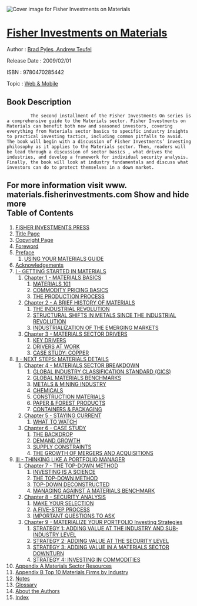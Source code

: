![Cover image for Fisher Investments on Materials](https://imgdetail.ebookreading.net/cover/cover/web_mobile/EB9780470285442.jpg)

[Fisher Investments on Materials](https://ebookreading.net/view/book/Fisher+Investments+on+Materials-EB9780470285442_1.html "Fisher Investments on Materials")
====================================================================================================================

Author : [Brad Pyles](https://ebookreading.net/search/author/Brad+Pyles),[ Andrew Teufel](https://ebookreading.net/search/author/+Andrew+Teufel)

Release Date : 2009/02/01

ISBN : 9780470285442

Topic : [Web & Mobile](https://ebookreading.net/search/category/web-mobile)

Book Description
-----------------

             The second installment of the Fisher Investments On series is a comprehensive guide to the Materials sector. Fisher Investments on Materials can benefit both new and seasoned investors, covering everything from Materials sector basics to specific industry insights to practical investing tactics, including common pitfalls to avoid. The book will begin with a discussion of Fisher Investments’ investing philosophy as it applies to the Materials sector. Then, readers will be lead through a discussion of sector basics , what drives the industries, and develop a framework for individual security analysis. Finally, the book will look at industry fundamentals and discuss what investors can do to protect themselves in a down market.
 For more information visit www. materials.fisherinvestments.com
            Show and hide more                
Table of Contents
-----------------

1. [FISHER INVESTMENTS PRESS](https://ebookreading.net/view/book/Fisher+Investments+on+Materials-EB9780470285442_3.html)
1. [Title Page](https://ebookreading.net/view/book/Fisher+Investments+on+Materials-EB9780470285442_4.html)
1. [Copyright Page](https://ebookreading.net/view/book/Fisher+Investments+on+Materials-EB9780470285442_5.html)
1. [Foreword](https://ebookreading.net/view/book/Fisher+Investments+on+Materials-EB9780470285442_6.html)
1. [Preface](https://ebookreading.net/view/book/Fisher+Investments+on+Materials-EB9780470285442_7.html)
    1. [USING YOUR MATERIALS GUIDE](https://ebookreading.net/view/book/Fisher+Investments+on+Materials-EB9780470285442_7.html#h1)
1. [Acknowledgements](https://ebookreading.net/view/book/Fisher+Investments+on+Materials-EB9780470285442_8.html)
1. [I - GETTING STARTED IN MATERIALS](https://ebookreading.net/view/book/Fisher+Investments+on+Materials-EB9780470285442_9.html)
    1. [Chapter 1 - MATERIALS BASICS](https://ebookreading.net/view/book/Fisher+Investments+on+Materials-EB9780470285442_10.html)
        1. [MATERIALS 101](https://ebookreading.net/view/book/Fisher+Investments+on+Materials-EB9780470285442_10.html#h1)
        1. [COMMODITY PRICING BASICS](https://ebookreading.net/view/book/Fisher+Investments+on+Materials-EB9780470285442_10.html#h2)
        1. [THE PRODUCTION PROCESS](https://ebookreading.net/view/book/Fisher+Investments+on+Materials-EB9780470285442_10.html#h3)
    1. [Chapter 2 - A BRIEF HISTORY OF MATERIALS](https://ebookreading.net/view/book/Fisher+Investments+on+Materials-EB9780470285442_11.html)
        1. [THE INDUSTRIAL REVOLUTION](https://ebookreading.net/view/book/Fisher+Investments+on+Materials-EB9780470285442_11.html#h1)
        1. [STRUCTURAL SHIFTS IN METALS SINCE THE INDUSTRIAL REVOLUTION](https://ebookreading.net/view/book/Fisher+Investments+on+Materials-EB9780470285442_11.html#h2)
        1. [INDUSTRIALIZATION OF THE EMERGING MARKETS](https://ebookreading.net/view/book/Fisher+Investments+on+Materials-EB9780470285442_11.html#h3)
    1. [Chapter 3 - MATERIALS SECTOR DRIVERS](https://ebookreading.net/view/book/Fisher+Investments+on+Materials-EB9780470285442_12.html)
        1. [KEY DRIVERS](https://ebookreading.net/view/book/Fisher+Investments+on+Materials-EB9780470285442_12.html#h1)
        1. [DRIVERS AT WORK](https://ebookreading.net/view/book/Fisher+Investments+on+Materials-EB9780470285442_12.html#h2)
        1. [CASE STUDY: COPPER](https://ebookreading.net/view/book/Fisher+Investments+on+Materials-EB9780470285442_12.html#h3)
1. [II - NEXT STEPS: MATERIALS DETAILS](https://ebookreading.net/view/book/Fisher+Investments+on+Materials-EB9780470285442_13.html)
    1. [Chapter 4 - MATERIALS SECTOR BREAKDOWN](https://ebookreading.net/view/book/Fisher+Investments+on+Materials-EB9780470285442_14.html)
        1. [GLOBAL INDUSTRY CLASSIFICATION STANDARD (GICS)](https://ebookreading.net/view/book/Fisher+Investments+on+Materials-EB9780470285442_14.html#h1)
        1. [GLOBAL MATERIALS BENCHMARKS](https://ebookreading.net/view/book/Fisher+Investments+on+Materials-EB9780470285442_14.html#h2)
        1. [METALS &amp; MINING INDUSTRY](https://ebookreading.net/view/book/Fisher+Investments+on+Materials-EB9780470285442_14.html#h3)
        1. [CHEMICALS](https://ebookreading.net/view/book/Fisher+Investments+on+Materials-EB9780470285442_14.html#h4)
        1. [CONSTRUCTION MATERIALS](https://ebookreading.net/view/book/Fisher+Investments+on+Materials-EB9780470285442_14.html#h5)
        1. [PAPER &amp; FOREST PRODUCTS](https://ebookreading.net/view/book/Fisher+Investments+on+Materials-EB9780470285442_14.html#h6)
        1. [CONTAINERS &amp; PACKAGING](https://ebookreading.net/view/book/Fisher+Investments+on+Materials-EB9780470285442_14.html#h7)
    1. [Chapter 5 - STAYING CURRENT](https://ebookreading.net/view/book/Fisher+Investments+on+Materials-EB9780470285442_15.html)
        1. [WHAT TO WATCH](https://ebookreading.net/view/book/Fisher+Investments+on+Materials-EB9780470285442_15.html#h1)
    1. [Chapter 6 - CASE STUDY](https://ebookreading.net/view/book/Fisher+Investments+on+Materials-EB9780470285442_16.html)
        1. [THE BACKDROP](https://ebookreading.net/view/book/Fisher+Investments+on+Materials-EB9780470285442_16.html#h1)
        1. [DEMAND GROWTH](https://ebookreading.net/view/book/Fisher+Investments+on+Materials-EB9780470285442_16.html#h2)
        1. [SUPPLY CONSTRAINTS](https://ebookreading.net/view/book/Fisher+Investments+on+Materials-EB9780470285442_16.html#h3)
        1. [THE GROWTH OF MERGERS AND ACQUISITIONS](https://ebookreading.net/view/book/Fisher+Investments+on+Materials-EB9780470285442_16.html#h4)
1. [III - THINKING LIKE A PORTFOLIO MANAGER](https://ebookreading.net/view/book/Fisher+Investments+on+Materials-EB9780470285442_17.html)
    1. [Chapter 7 - THE TOP-DOWN METHOD](https://ebookreading.net/view/book/Fisher+Investments+on+Materials-EB9780470285442_18.html)
        1. [INVESTING IS A SCIENCE](https://ebookreading.net/view/book/Fisher+Investments+on+Materials-EB9780470285442_18.html#h1)
        1. [THE TOP-DOWN METHOD](https://ebookreading.net/view/book/Fisher+Investments+on+Materials-EB9780470285442_18.html#h2)
        1. [TOP-DOWN DECONSTRUCTED](https://ebookreading.net/view/book/Fisher+Investments+on+Materials-EB9780470285442_18.html#h3)
        1. [MANAGING AGAINST A MATERIALS BENCHMARK](https://ebookreading.net/view/book/Fisher+Investments+on+Materials-EB9780470285442_18.html#h4)
    1. [Chapter 8 - SECURITY ANALYSIS](https://ebookreading.net/view/book/Fisher+Investments+on+Materials-EB9780470285442_19.html)
        1. [MAKE YOUR SELECTION](https://ebookreading.net/view/book/Fisher+Investments+on+Materials-EB9780470285442_19.html#h1)
        1. [A FIVE-STEP PROCESS](https://ebookreading.net/view/book/Fisher+Investments+on+Materials-EB9780470285442_19.html#h2)
        1. [IMPORTANT QUESTIONS TO ASK](https://ebookreading.net/view/book/Fisher+Investments+on+Materials-EB9780470285442_19.html#h3)
    1. [Chapter 9 - MATERIALIZE YOUR PORTFOLIO Investing Strategies](https://ebookreading.net/view/book/Fisher+Investments+on+Materials-EB9780470285442_20.html)
        1. [STRATEGY 1: ADDING VALUE AT THE INDUSTRY AND SUB-INDUSTRY LEVEL](https://ebookreading.net/view/book/Fisher+Investments+on+Materials-EB9780470285442_20.html#h1)
        1. [STRATEGY 2: ADDING VALUE AT THE SECURITY LEVEL](https://ebookreading.net/view/book/Fisher+Investments+on+Materials-EB9780470285442_20.html#h2)
        1. [STRATEGY 3: ADDING VALUE IN A MATERIALS SECTOR DOWNTURN](https://ebookreading.net/view/book/Fisher+Investments+on+Materials-EB9780470285442_20.html#h3)
        1. [STRATEGY 4: INVESTING IN COMMODITIES](https://ebookreading.net/view/book/Fisher+Investments+on+Materials-EB9780470285442_20.html#h4)
1. [Appendix A Materials Sector Resources](https://ebookreading.net/view/book/Fisher+Investments+on+Materials-EB9780470285442_21.html)
1. [Appendix B Top 10 Materials Firms by Industry](https://ebookreading.net/view/book/Fisher+Investments+on+Materials-EB9780470285442_22.html)
1. [Notes](https://ebookreading.net/view/book/Fisher+Investments+on+Materials-EB9780470285442_23.html)
1. [Glossary](https://ebookreading.net/view/book/Fisher+Investments+on+Materials-EB9780470285442_24.html)
1. [About the Authors](https://ebookreading.net/view/book/Fisher+Investments+on+Materials-EB9780470285442_25.html)
1. [Index](https://ebookreading.net/view/book/Fisher+Investments+on+Materials-EB9780470285442_26.html)
